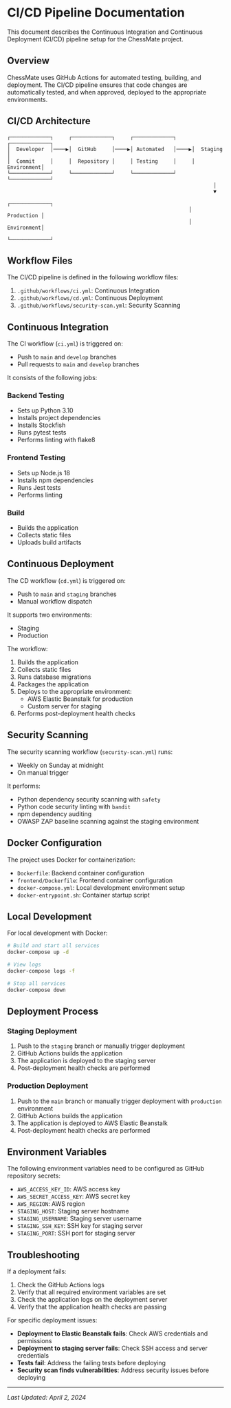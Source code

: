 # CI/CD Pipeline Documentation

This document describes the Continuous Integration and Continuous Deployment (CI/CD) pipeline setup for the ChessMate project.

## Overview

ChessMate uses GitHub Actions for automated testing, building, and deployment. The CI/CD pipeline ensures that code changes are automatically tested, and when approved, deployed to the appropriate environments.

## CI/CD Architecture

```
┌─────────────┐     ┌─────────────┐     ┌─────────────┐     ┌─────────────┐
│  Developer  │────▶│  GitHub     │────▶│ Automated   │────▶│  Staging    │
│  Commit     │     │  Repository │     │ Testing     │     │  Environment│
└─────────────┘     └─────────────┘     └─────────────┘     └─────────────┘
                                                                   │
                                                                   ▼
                                                           ┌─────────────┐
                                                           │  Production │
                                                           │  Environment│
                                                           └─────────────┘
```

## Workflow Files

The CI/CD pipeline is defined in the following workflow files:

1. `.github/workflows/ci.yml`: Continuous Integration
2. `.github/workflows/cd.yml`: Continuous Deployment
3. `.github/workflows/security-scan.yml`: Security Scanning

## Continuous Integration

The CI workflow (`ci.yml`) is triggered on:
- Push to `main` and `develop` branches
- Pull requests to `main` and `develop` branches

It consists of the following jobs:

### Backend Testing

- Sets up Python 3.10
- Installs project dependencies
- Installs Stockfish
- Runs pytest tests
- Performs linting with flake8

### Frontend Testing

- Sets up Node.js 18
- Installs npm dependencies
- Runs Jest tests
- Performs linting

### Build

- Builds the application
- Collects static files
- Uploads build artifacts

## Continuous Deployment

The CD workflow (`cd.yml`) is triggered on:
- Push to `main` and `staging` branches
- Manual workflow dispatch

It supports two environments:
- Staging
- Production

The workflow:
1. Builds the application
2. Collects static files
3. Runs database migrations
4. Packages the application
5. Deploys to the appropriate environment:
   - AWS Elastic Beanstalk for production
   - Custom server for staging
6. Performs post-deployment health checks

## Security Scanning

The security scanning workflow (`security-scan.yml`) runs:
- Weekly on Sunday at midnight
- On manual trigger

It performs:
- Python dependency security scanning with `safety`
- Python code security linting with `bandit`
- npm dependency auditing
- OWASP ZAP baseline scanning against the staging environment

## Docker Configuration

The project uses Docker for containerization:

- `Dockerfile`: Backend container configuration
- `frontend/Dockerfile`: Frontend container configuration
- `docker-compose.yml`: Local development environment setup
- `docker-entrypoint.sh`: Container startup script

## Local Development

For local development with Docker:

```bash
# Build and start all services
docker-compose up -d

# View logs
docker-compose logs -f

# Stop all services
docker-compose down
```

## Deployment Process

### Staging Deployment

1. Push to the `staging` branch or manually trigger deployment
2. GitHub Actions builds the application
3. The application is deployed to the staging server
4. Post-deployment health checks are performed

### Production Deployment

1. Push to the `main` branch or manually trigger deployment with `production` environment
2. GitHub Actions builds the application
3. The application is deployed to AWS Elastic Beanstalk
4. Post-deployment health checks are performed

## Environment Variables

The following environment variables need to be configured as GitHub repository secrets:

- `AWS_ACCESS_KEY_ID`: AWS access key
- `AWS_SECRET_ACCESS_KEY`: AWS secret key
- `AWS_REGION`: AWS region
- `STAGING_HOST`: Staging server hostname
- `STAGING_USERNAME`: Staging server username
- `STAGING_SSH_KEY`: SSH key for staging server
- `STAGING_PORT`: SSH port for staging server

## Troubleshooting

If a deployment fails:

1. Check the GitHub Actions logs
2. Verify that all required environment variables are set
3. Check the application logs on the deployment server
4. Verify that the application health checks are passing

For specific deployment issues:

- **Deployment to Elastic Beanstalk fails**: Check AWS credentials and permissions
- **Deployment to staging server fails**: Check SSH access and server credentials
- **Tests fail**: Address the failing tests before deploying
- **Security scan finds vulnerabilities**: Address security issues before deploying

---

*Last Updated: April 2, 2024*
